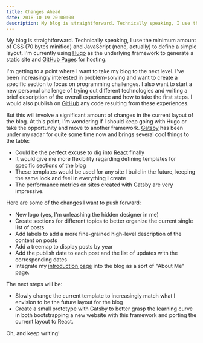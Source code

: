 ```yaml
---
title: Changes Ahead
date: 2018-10-19 20:00:00
description: My blog is straightforward. Technically speaking, I use the minimum amount of CSS (70 bytes minified) and JavaScript (none, actually) to define a simple layout. I'm currently using Hugo as the underlying framework to generate a static site and GitHub Pages for hosting.
---
```


My blog is straightforward. Technically speaking, I use the minimum amount of CSS (70 bytes minified) and JavaScript (none, actually) to define a simple layout. I'm currently using [Hugo][hugo] as the underlying framework to generate a static site and [GitHub Pages][githubpages] for hosting.

I'm getting to a point where I want to take my blog to the next level. I've been increasingly interested in problem-solving and want to create a specific section to focus on programming challenges. I also want to start a new personal challenge of trying out different technologies and writing a brief description of the overall experience and how to take the first steps. I would also publish on [GitHub][github] any code resulting from these experiences.

But this will involve a significant amount of changes in the current layout of the blog. At this point, I'm wondering if I should keep going with Hugo or take the opportunity and move to another framework. [Gatsby][gatsby] has been under my radar for quite some time now and brings several cool things to the table:

* Could be the perfect excuse to dig into [React][react] finally
* It would give me more flexibility regarding defining templates for specific sections of the blog
* These templates would be used for any site I build in the future, keeping the same look and feel in everything I create
* The performance metrics on sites created with Gatsby are very impressive.

Here are some of the changes I want to push forward:

* New logo (yes, I'm unleashing the hidden designer in me)
* Create sections for different topics to better organize the current single list of posts
* Add labels to add a more fine-grained high-level description of the content on posts
* Add a treemap to display posts by year
* Add the publish date to each post and the list of updates with the corresponding dates
* Integrate my [introduction page][mulberrybeacon] into the blog as a sort of "About Me" page.

The next steps will be:

* Slowly change the current template to increasingly match what I envision to be the future layout for the blog
* Create a small prototype with Gatsby to better grasp the learning curve in both bootstrapping a new website with this framework and porting the current layout to React.

Oh, and keep writing!

[hugo]: https://gohugo.io/
[githubpages]: https://pages.github.com/
[github]: https://github.com/
[gatsby]: https://www.gatsbyjs.org/
[react]: https://reactjs.org/
[mulberrybeacon]: https://mulberrybeacon.com/
